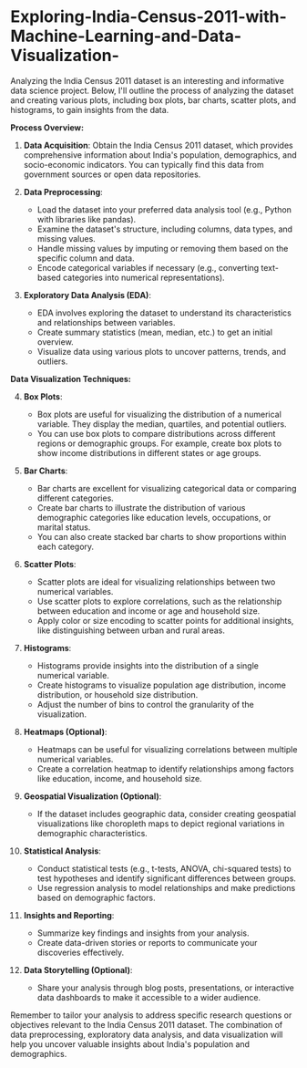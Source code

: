 # Exploring-India-Census-2011-with-Machine-Learning-and-Data-Visualization-
Analyzing the India Census 2011 dataset is an interesting and informative data science project. Below, I'll outline the process of analyzing the dataset and creating various plots, including box plots, bar charts, scatter plots, and histograms, to gain insights from the data.

**Process Overview:**

1. **Data Acquisition**: Obtain the India Census 2011 dataset, which provides comprehensive information about India's population, demographics, and socio-economic indicators. You can typically find this data from government sources or open data repositories.

2. **Data Preprocessing**:
   - Load the dataset into your preferred data analysis tool (e.g., Python with libraries like pandas).
   - Examine the dataset's structure, including columns, data types, and missing values.
   - Handle missing values by imputing or removing them based on the specific column and data.
   - Encode categorical variables if necessary (e.g., converting text-based categories into numerical representations).

3. **Exploratory Data Analysis (EDA)**:
   - EDA involves exploring the dataset to understand its characteristics and relationships between variables.
   - Create summary statistics (mean, median, etc.) to get an initial overview.
   - Visualize data using various plots to uncover patterns, trends, and outliers.

**Data Visualization Techniques:**

4. **Box Plots**:
   - Box plots are useful for visualizing the distribution of a numerical variable. They display the median, quartiles, and potential outliers.
   - You can use box plots to compare distributions across different regions or demographic groups. For example, create box plots to show income distributions in different states or age groups.

5. **Bar Charts**:
   - Bar charts are excellent for visualizing categorical data or comparing different categories.
   - Create bar charts to illustrate the distribution of various demographic categories like education levels, occupations, or marital status.
   - You can also create stacked bar charts to show proportions within each category.

6. **Scatter Plots**:
   - Scatter plots are ideal for visualizing relationships between two numerical variables.
   - Use scatter plots to explore correlations, such as the relationship between education and income or age and household size.
   - Apply color or size encoding to scatter points for additional insights, like distinguishing between urban and rural areas.

7. **Histograms**:
   - Histograms provide insights into the distribution of a single numerical variable.
   - Create histograms to visualize population age distribution, income distribution, or household size distribution.
   - Adjust the number of bins to control the granularity of the visualization.

8. **Heatmaps (Optional)**:
   - Heatmaps can be useful for visualizing correlations between multiple numerical variables.
   - Create a correlation heatmap to identify relationships among factors like education, income, and household size.

9. **Geospatial Visualization (Optional)**:
   - If the dataset includes geographic data, consider creating geospatial visualizations like choropleth maps to depict regional variations in demographic characteristics.

10. **Statistical Analysis**:
    - Conduct statistical tests (e.g., t-tests, ANOVA, chi-squared tests) to test hypotheses and identify significant differences between groups.
    - Use regression analysis to model relationships and make predictions based on demographic factors.

11. **Insights and Reporting**:
    - Summarize key findings and insights from your analysis.
    - Create data-driven stories or reports to communicate your discoveries effectively.

12. **Data Storytelling (Optional)**:
    - Share your analysis through blog posts, presentations, or interactive data dashboards to make it accessible to a wider audience.

Remember to tailor your analysis to address specific research questions or objectives relevant to the India Census 2011 dataset. The combination of data preprocessing, exploratory data analysis, and data visualization will help you uncover valuable insights about India's population and demographics.
